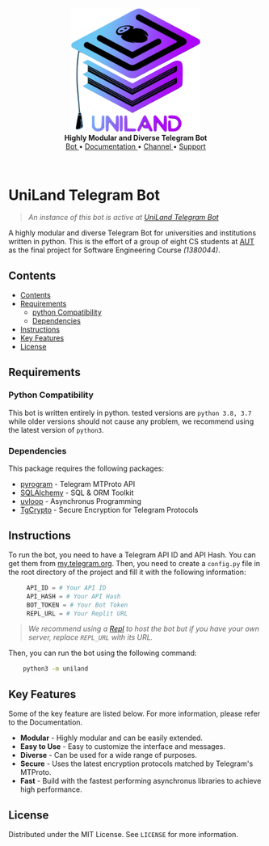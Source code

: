 <p align="center">
    <a>
        <img src="./assets/bot_logo.png" alt="UniLand" width="256">
    </a>
    <br>
    <b>Highly Modular and Diverse Telegram Bot</b>
    <br>
    <a href="https://t.me/UniLandbot">
        Bot
    </a>
    •
    <a href="">
        Documentation
    </a>
    •
    <a href="https://t.me/UniLand_AUT">
        Channel
    </a>
    •
    <a href="https://t.me/UniLandSupport">
        Support
    </a>
</p>

<br>

# UniLand Telegram Bot
> *An instance of this bot is active at [UniLand Telegram Bot](https://t.me/UniLandbot "UniLand Bot")*  

A highly modular and diverse Telegram Bot for universities and institutions written in python. This is the effort of a group of eight CS students at [AUT](https://math.aut.ac.ir/index.php?sid=7&slc_lang=en "Amirkabir University of Technology") as the final project for Software Engineering Course *(1380044)*.




## <a name='Contents'></a>Contents
<!-- vscode-markdown-toc -->
* [Contents](#Contents)
* [Requirements](#Requirements)
	* [python Compatibility](#PythonCompatibility)
	* [Dependencies](#Dependencies)
* [Instructions](#Instructions)
* [Key Features](#KeyFeatures)
* [License](#License)

<!-- vscode-markdown-toc-config
	numbering=false
	autoSave=true
	/vscode-markdown-toc-config -->
<!-- /vscode-markdown-toc -->


## <a name='Requirements'></a> Requirements
### <a name='PythonCompatibility'></a>**Python Compatibility**
This bot is written entirely in python. tested versions are `python 3.8, 3.7` while older versions should not cause any problem, we recommend using the latest version of `python3`.

### <a name='Dependencies'></a> **Dependencies**
This package requires the following packages:
* [pyrogram](https://github.com/pyrogram/pyrogram "Pyrogram Github") - Telegram MTProto API
* [SQLAlchemy](https://github.com/sqlalchemy/sqlalchemy "SQLAlchemy Github") - SQL & ORM Toolkit
* [uvloop](https://github.com/MagicStack/uvloop "uvloop Github") - Asynchronus Programming
* [TgCrypto](https://github.com/pyrogram/tgcrypto "TgCrypto Github") - Secure Encryption for Telegram Protocols

## <a name='Instructions'></a> Instructions
To run the bot, you need to have a Telegram API ID and API Hash. You can get them from [my.telegram.org](https://my.telegram.org "Telegram API"). Then, you need to create a `config.py` file in the root directory of the project and fill it with the following information:

```python
     API_ID = # Your API ID
     API_HASH = # Your API Hash
     BOT_TOKEN = # Your Bot Token
     REPL_URL = # Your Replit URL
```
> *We recommend using a [Repl](https://replit.com/ "Replit") to host the bot but if you have your own server, replace `REPL_URL` with its URL.*  

Then, you can run the bot using the following command:

```bash
    python3 -m uniland
```

## <a name='KeyFeatures'></a>Key Features
Some of the key feature are listed below. For more information, please refer to the Documentation.
* **Modular** - Highly modular and can be easily extended.
* **Easy to Use** - Easy to customize the interface and messages.
* **Diverse** - Can be used for a wide range of purposes.
* **Secure** - Uses the latest encryption protocols matched by Telegram's MTProto.
* **Fast** - Build with the fastest performing asynchronus libraries to achieve high performance.

## <a name='License'></a>License
Distributed under the MIT License. See `LICENSE` for more information.
